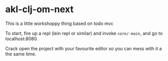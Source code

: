 # akl-clj-om-next

This is a little workshoppy thing based on todo mvc

To start, fire up a repl (lein repl or similar) and invoke ```core/-main```,
and go to localhost:8080.

Crack open the project with your favourite editor so you can mess with it a the same time.
